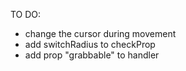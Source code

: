 TO DO:

- change the cursor during movement
- add switchRadius to checkProp
- add prop "grabbable" to handler
